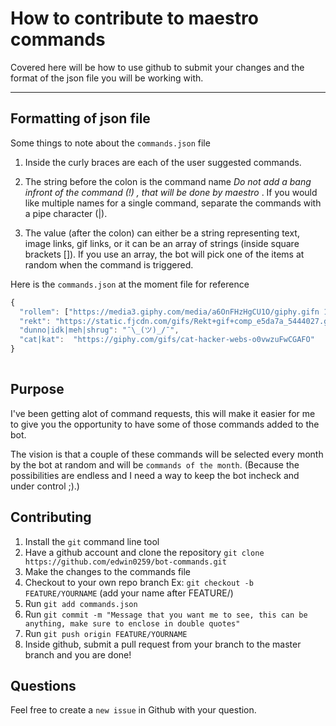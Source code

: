 # How to contribute to maestro commands

Covered here will be how to use github to submit your changes and the format of the json file you will be working with.
_______
## Formatting of json file

Some things to note about the `commands.json` file

1. Inside the curly braces are each of the user suggested commands.

2. The string before the colon is the command name _Do not add a bang infront of the command (!) , that will be done by maestro_ . If you would like multiple names for a single command, separate the commands with a pipe character (|).

3. The value (after the colon) can either be a string representing text, image links, gif links, or it can be an array of strings (inside square brackets []). If you use an array, the bot will pick one of the items at random when the command is triggered.

Here is the `commands.json` at the moment file for reference
```javascript
{
  "rollem": ["https://media3.giphy.com/media/a6OnFHzHgCU1O/giphy.gifn 1863, Hooray! Hooray!", "https://media.giphy.com/media/pxy9QQUMF0glq/giphy.gif"],
  "rekt": "https://static.fjcdn.com/gifs/Rekt+gif+comp_e5da7a_5444027.gif",
  "dunno|idk|meh|shrug": "¯\_(ツ)_/¯",
  "cat|kat":  "https://giphy.com/gifs/cat-hacker-webs-o0vwzuFwCGAFO"
}
 
```

## Purpose

I've been getting alot of command requests, this will make it easier for me to give you the opportunity to have some of those commands added to the bot.

The vision is that a couple of these commands will be selected every month by the bot at random and will be `commands of the month`. (Because the possibilities are endless and I need a way to keep the bot incheck and under control ;).)

## Contributing

1. Install the `git` command line tool
2. Have a github account and clone the repository `git clone https://github.com/edwin0259/bot-commands.git`
3. Make the changes to the commands file
4. Checkout to your own repo branch Ex: `git checkout -b FEATURE/YOURNAME` (add your name after FEATURE/)
5. Run `git add commands.json`
6. Run `git commit -m "Message that you want me to see, this can be anything, make sure to enclose in double quotes"`
6. Run `git push origin FEATURE/YOURNAME`
7. Inside github, submit a pull request from your branch to the master branch and you are done!

## Questions

Feel free to create a `new issue` in Github with your question.